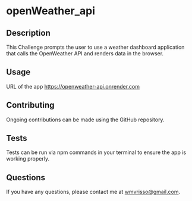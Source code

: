 # openWeather_api

## Description

This Challenge prompts the user to use a weather dashboard application that calls the OpenWeather API and renders data in the browser.

## Usage

URL of the app https://openweather-api.onrender.com

## Contributing

Ongoing contributions can be made using the GitHub repository.

## Tests

Tests can be run via npm commands in your terminal to ensure the app is working properly.

## Questions

If you have any questions, please contact me at wmvrisso@gmail.com.
